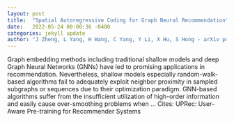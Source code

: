 ```yaml
---
layout: post
title:  "Spatial Autoregressive Coding for Graph Neural Recommendation"
date:   2022-05-24 00:00:36 -0400
categories: jekyll update
author: "J Zheng, L Yang, H Wang, C Yang, Y Li, X Hu, S Hong - arXiv preprint arXiv …, 2022"
---
```

Graph embedding methods including traditional shallow models and deep Graph Neural Networks (GNNs) have led to promising applications in recommendation. Nevertheless, shallow models especially random-walk-based algorithms fail to adequately exploit neighbor proximity in sampled subgraphs or sequences due to their optimization paradigm. GNN-based algorithms suffer from the insufficient utilization of high-order information and easily cause over-smoothing problems when … Cites: ‪UPRec: User-Aware Pre-training for Recommender Systems‬